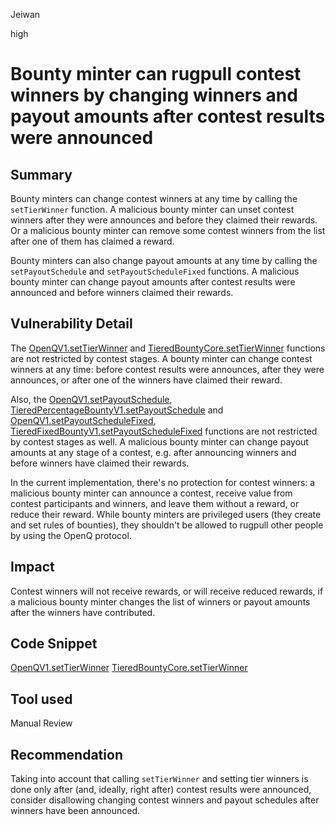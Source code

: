 Jeiwan

high

# Bounty minter can rugpull contest winners by changing winners and payout amounts after contest results were announced

## Summary
Bounty minters can change contest winners at any time by calling the `setTierWinner` function. A malicious bounty minter can unset contest winners after they were announces and before they claimed their rewards. Or a malicious bounty minter can remove some contest winners from the list after one of them has claimed a reward.

Bounty minters can also change payout amounts at any time by calling the `setPayoutSchedule` and `setPayoutScheduleFixed` functions. A malicious bounty minter can change payout amounts after contest results were announced and before winners claimed their rewards.
## Vulnerability Detail
The [OpenQV1.setTierWinner](https://github.com/sherlock-audit/2023-02-openq/blob/main/contracts/OpenQ/Implementations/OpenQV1.sol#L96) and [TieredBountyCore.setTierWinner](https://github.com/sherlock-audit/2023-02-openq/blob/main/contracts/Bounty/Implementations/TieredBountyCore.sol#L59) functions are not restricted by contest stages. A bounty minter can change contest winners at any time: before contest results were announces, after they were announces, or after one of the winners have claimed their reward.

Also, the [OpenQV1.setPayoutSchedule](https://github.com/sherlock-audit/2023-02-openq/blob/main/contracts/OpenQ/Implementations/OpenQV1.sol#L281), [TieredPercentageBountyV1.setPayoutSchedule](https://github.com/sherlock-audit/2023-02-openq/blob/main/contracts/Bounty/Implementations/TieredPercentageBountyV1.sol#L141) and [OpenQV1.setPayoutScheduleFixed](https://github.com/sherlock-audit/2023-02-openq/blob/main/contracts/OpenQ/Implementations/OpenQV1.sol#L305), [TieredFixedBountyV1.setPayoutScheduleFixed](https://github.com/sherlock-audit/2023-02-openq/blob/main/contracts/Bounty/Implementations/TieredFixedBountyV1.sol#L138) functions are not restricted by contest stages as well. A malicious bounty minter can change payout amounts at any stage of a contest, e.g. after announcing winners and before winners have claimed their rewards.

In the current implementation, there's no protection for contest winners: a malicious bounty minter can announce a contest, receive value from contest participants and winners, and leave them without a reward, or reduce their reward. While bounty minters are privileged users (they create and set rules of bounties), they shouldn't be allowed to rugpull other people by using the OpenQ protocol.
## Impact
Contest winners will not receive rewards, or will receive reduced rewards, if a malicious bounty minter changes the list of winners or payout amounts after the winners have contributed.
## Code Snippet
[OpenQV1.setTierWinner](https://github.com/sherlock-audit/2023-02-openq/blob/main/contracts/OpenQ/Implementations/OpenQV1.sol#L96)
[TieredBountyCore.setTierWinner](https://github.com/sherlock-audit/2023-02-openq/blob/main/contracts/Bounty/Implementations/TieredBountyCore.sol#L59)
## Tool used
Manual Review
## Recommendation
Taking into account that calling `setTierWinner` and setting tier winners is done only after (and, ideally, right after) contest results were announced, consider disallowing changing contest winners and payout schedules after winners have been announced.